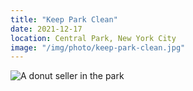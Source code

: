 ```yaml
---
title: "Keep Park Clean"
date: 2021-12-17
location: Central Park, New York City
image: "/img/photo/keep-park-clean.jpg"
---
```


![A donut seller in the park](/img/photo/keep-park-clean.jpg)
